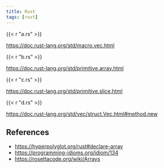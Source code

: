 ```yaml
---
title: Rust
tags: [rust]
---
```


{{< r "a.rs" >}}

<https://doc.rust-lang.org/std/macro.vec.html>

{{< r "b.rs" >}}

<https://doc.rust-lang.org/std/primitive.array.html>

{{< r "c.rs" >}}

<https://doc.rust-lang.org/std/primitive.slice.html>

{{< r "d.rs" >}}

<https://doc.rust-lang.org/std/vec/struct.Vec.html#method.new>

## References

- <https://hyperpolyglot.org/rust#declare-array>
- <https://programming-idioms.org/idiom/134>
- <https://rosettacode.org/wiki/Arrays>
